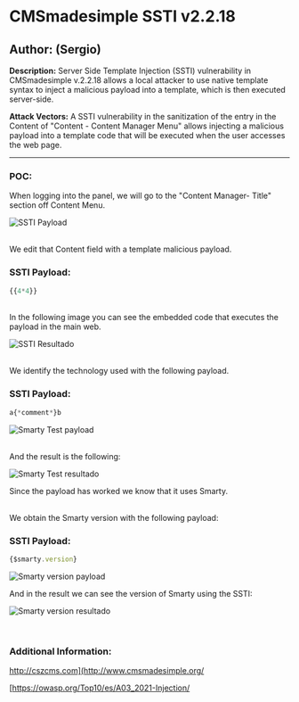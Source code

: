 # CMSmadesimple SSTI v2.2.18

## Author: (Sergio)

**Description:** Server Side Template Injection (SSTI) vulnerability in CMSmadesimple v.2.2.18 allows a local attacker to use native template syntax to inject a malicious payload into a template, which is then executed server-side.

**Attack Vectors:** A SSTI vulnerability in the sanitization of the entry in the Content of "Content - Content Manager Menu" allows injecting  a malicious payload into a template code that will be executed when the user accesses the web page.

---

### POC:


When logging into the panel, we will go to the "Content Manager- Title" section off Content Menu.

![SSTI Payload](https://github.com/sromanhu/CMSmadesimple-SSTI--Content/assets/87250597/bf05b1a2-9d58-4f0d-8f54-00211465d90a)




<br>
We edit that Content field with a template malicious payload.


### SSTI Payload:

```js
{{4*4}}
```

<br>
In the following image you can see the embedded code that executes the payload in the main web.

![SSTI Resultado](https://github.com/sromanhu/CMSmadesimple-SSTI--Content/assets/87250597/848c4def-6351-4ee3-b532-4ab0f7d2357e)




<br>
We identify the technology used with the following payload.


### SSTI Payload:

```js
a{*comment*}b
```

![Smarty Test payload](https://github.com/sromanhu/CMSmadesimple-SSTI--Content/assets/87250597/73943f46-93d5-4abd-92a2-03a06f809b63)


<br>
And the result is the following:


![Smarty Test resultado](https://github.com/sromanhu/CMSmadesimple-SSTI--Content/assets/87250597/8a13c1a9-7264-4fa9-a7d5-afffe2a4a07b)



Since the payload has worked we know that it uses Smarty.

<br>
We obtain the Smarty version with the following payload:

### SSTI Payload:

```js
{$smarty.version}
```

![Smarty version payload](https://github.com/sromanhu/CMSmadesimple-SSTI--Content/assets/87250597/efcc4771-61e6-4e66-845d-450cff7ff2ce)



And in the result we can see the version of Smarty using the SSTI:

![Smarty version resultado](https://github.com/sromanhu/CMSmadesimple-SSTI--Content/assets/87250597/c80e1ee2-d5f2-4a28-be77-ba90a7600c8e)



</br>

### Additional Information:
http://cszcms.com](http://www.cmsmadesimple.org/

[https://owasp.org/Top10/es/A03_2021-Injection/
